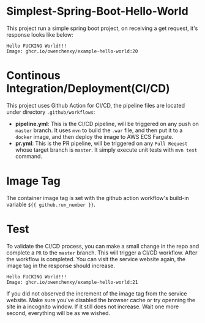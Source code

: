 # Simplest-Spring-Boot-Hello-World
This project run a simple spring boot project, on receiving a get request, it's response looks like below:
```
Hello FUCKING World!!!
Image: ghcr.io/owenchenxy/example-hello-world:20
```

# Continous Integration/Deployment(CI/CD)
This project uses Github Action for CI/CD, the pipeline files are located under directory `.github/workflows`:
- **pipeline.yml**: This is the CI/CD pipeline, will be triggered on any push on `master` branch. It uses `mvn` to build the `.war` file, and then put it to a `docker` image, and then deploy the image to AWS ECS Fargate.
- **pr.yml**: This is the PR pipeline, will be triggered on any `Pull Request` whose target branch is `master`. It simply execute unit tests with `mvn test` command.

# Image Tag
The container image tag is set with the github action workflow's build-in variable `${{ github.run_number }}`.

# Test
To validate the CI/CD process, you can make a small change in the repo and complete a `PR` to the `master` branch. This will trigger a CI/CD workflow. After the workflow is completed. You can visit the service website again, the image tag in the response should increase.

```
Hello FUCKING World!!!
Image: ghcr.io/owenchenxy/example-hello-world:21
```

If you did not observed the increment of the image tag from the service website. Make sure you've disabled the browser cache or try openning the site in a incognito window. If it still does not increase. Wait one more second, everything will be as we wished.
